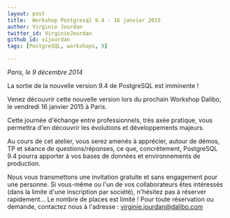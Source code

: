 ```yaml
---
layout: post
title:  Workshop Postgresql 9.4 - 16 janvier 2015
author: Virginie Jourdan
twitter_id: VirginieJourdan   
github_id: vijourdan
tags: [PostgreSQL, workshops, 9]

---
```

*Paris, le 9 décembre 2014*

La sortie de la nouvelle version 9.4 de PostgreSQL est imminente !

Venez découvrir cette nouvelle version lors du prochain Workshop Dalibo, le vendredi 16 janvier 2015 à Paris.


<!--MORE-->


Cette journée d'échange entre professionnels, très axée pratique, vous permettra d'en découvrir les évolutions et développements majeurs. 

Au cours de cet atelier, vous serez amenés à apprécier, autour de démos, TP et séance de questions/réponses, ce que, concrètement, PostgreSQL 9.4 pourra apporter à vos bases de données et environnements de production.

Nous vous transmettons une invitation gratuite et sans engagement pour une personne. Si vous-même ou l'un de vos collaborateurs êtes intéressés (dans la limite d'une inscription par société), n'hésitez pas à réserver rapidement… Le nombre de places est limité !
Pour toute réservation ou demande, contactez nous à l'adresse : [virginie.jourdan@dalibo.com](virginie.jourdan@dalibo.com) 
